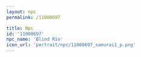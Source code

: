 ```yaml
---
layout: npc
permalink: /11000697

title: Npc
id: '11000697'
npc_name: 'Blind Rio'
icon_url: 'portrait/npc/11000697_samurai1_p.png'
---
```

